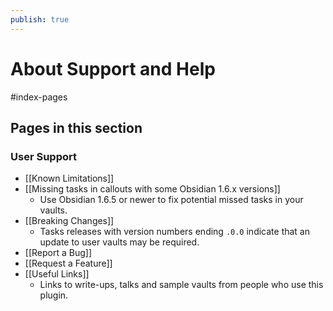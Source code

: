 ```yaml
---
publish: true
---
```


# About Support and Help

<span class="related-pages">#index-pages</span>

## Pages in this section

### User Support

- [[Known Limitations]]
- [[Missing tasks in callouts with some Obsidian 1.6.x versions]]
  - Use Obsidian 1.6.5 or newer to fix potential missed tasks in your  vaults.
- [[Breaking Changes]]
  - Tasks releases with version numbers ending `.0.0` indicate that an update to user vaults may be required.
- [[Report a Bug]]
- [[Request a Feature]]
- [[Useful Links]]
  - Links to write-ups,  talks and sample vaults from people who use this plugin.
